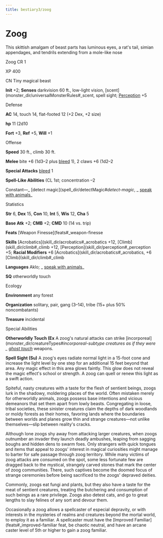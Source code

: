 ```yaml
---
title: bestiary3/zoog
---
```

# Zoog

This skittish amalgam of beast parts has luminous eyes, a rat's tail, simian appendages, and tendrils extending from a mole-like nose

Zoog CR 1

XP 400

CN Tiny magical beast

**Init** +2; **Senses** darkvision 60 ft., low-light vision, [scent](monster_dir/universalMonsterRules#_scent, spell sight; [Perception](skill_dir/perception#_perception) +5

Defense

**AC** 14, touch 14, flat-footed 12 (+2 Dex, +2 size)

**hp** 11 (2d10

**Fort** +3, **Ref** +5, **Will** +1

Offense

**Speed** 30 ft., climb 30 ft.

**Melee** bite +6 (1d3–2 plus [bleed](monster_dir/universalMonsterRules#_bleed) 1), 2 claws +6 (1d2–2

**Special Attacks** [bleed](monster_dir/universalMonsterRules#_bleed) 1

**Spell-Like Abilities** (CL 1st; concentration –2

Constant—_ [detect magic](spell_dir/detectMagic#_detect-magic_, _ [speak with animals](spell_dir/speakWithAnimals#_speak-with-animals)_

Statistics

**Str** 6, **Dex** 15, **Con** 10, **Int** 5, **Wis** 12, **Cha** 5

**Base Atk** +2; **CMB** +2; **CMD** 10 (14 vs. trip)

**Feats** [Weapon Finesse](feats#_weapon-finesse

**Skills** [Acrobatics](skill_dir/acrobatics#_acrobatics +12, [Climb](skill_dir/climb#_climb +12, [Perception](skill_dir/perception#_perception +5; **Racial Modifiers** +6 [Acrobatics](skill_dir/acrobatics#_acrobatics, +6 [Climb](skill_dir/climb#_climb

**Languages** Aklo; _ [speak with animals](spell_dir/speakWithAnimals#_speak-with-animals)_

**SQ** otherworldly touch

Ecology

**Environment** any forest

**Organization** solitary, pair, gang (3–14), tribe (15+ plus 50% noncombatants)

**Treasure** incidental

Special Abilities

**Otherworldly Touch (Ex** A zoog's natural attacks can strike [incorporeal](monster_dir/creatureTypes#_incorporeal-subtype creatures as if they were _ [ghost touch](magicItem_dir/weapons#_weapons-ghost-touch)_ weapons.

**Spell Sight (Su)** A zoog's eyes radiate normal light in a 15-foot cone and increase the light level by one step for an additional 15 feet beyond that area. Any magic effect in this area glows faintly. This glow does not reveal the magic effect's school or strength. A zoog can quell or renew this light as a swift action.

Spiteful, nasty creatures with a taste for the flesh of sentient beings, zoogs lurk in the shadowy, moldering places of the world. Often mistaken merely for otherworldly animals, zoogs possess base intentions and vicious demeanors that set them apart from lowly beasts. Congregating in loose, tribal societies, these sinister creatures claim the depths of dark woodlands or moldy forests as their homes, favoring lands where the boundaries between worlds and planes grow thin and strange creatures—not unlike themselves—slip between reality's cracks.

Although lone zoogs shy away from attacking larger creatures, when zoogs outnumber an invader they launch deadly ambushes, leaping from sagging boughs and hidden dens to swarm foes. Only strangers with quick tongues and items that appeal to zoogs' interest in magical curiosities might manage to barter for safe passage through zoog territory. While many victims of zoog attacks are consumed on the spot, some less fortunate few are dragged back to the mystical, strangely carved stones that mark the center of zoog communities. There, such captives become the doomed focus of strange ceremonies before being sacrificed to the zoogs' depraved deities.

Commonly, zoogs eat fungi and plants, but they also have a taste for the meat of sentient creatures, treating the butchering and consumption of such beings as a rare privilege. Zoogs also detest cats, and go to great lengths to slay felines of any sort and devour them.

Occasionally a zoog allows a spellcaster of especial depravity, or with interests in the mysteries of realms and creatures beyond the mortal world, to employ it as a familiar. A spellcaster must have the [Improved Familiar](feats#_improved-familiar feat, be chaotic neutral, and have an arcane caster level of 5th or higher to gain a zoog familiar.

